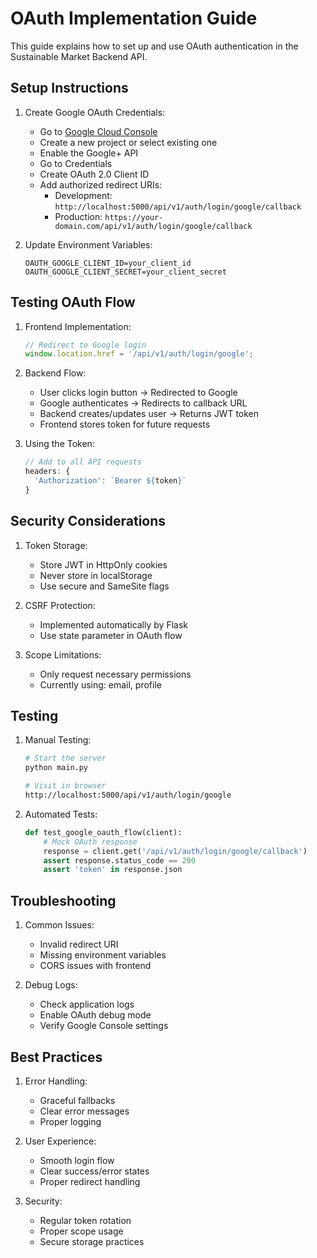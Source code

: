 # OAuth Implementation Guide

This guide explains how to set up and use OAuth authentication in the Sustainable Market Backend API.

## Setup Instructions

1. Create Google OAuth Credentials:
   - Go to [Google Cloud Console](https://console.cloud.google.com)
   - Create a new project or select existing one
   - Enable the Google+ API
   - Go to Credentials
   - Create OAuth 2.0 Client ID
   - Add authorized redirect URIs:
     - Development: `http://localhost:5000/api/v1/auth/login/google/callback`
     - Production: `https://your-domain.com/api/v1/auth/login/google/callback`

2. Update Environment Variables:
   ```
   OAUTH_GOOGLE_CLIENT_ID=your_client_id
   OAUTH_GOOGLE_CLIENT_SECRET=your_client_secret
   ```

## Testing OAuth Flow

1. Frontend Implementation:
   ```javascript
   // Redirect to Google login
   window.location.href = '/api/v1/auth/login/google';
   ```

2. Backend Flow:
   - User clicks login button → Redirected to Google
   - Google authenticates → Redirects to callback URL
   - Backend creates/updates user → Returns JWT token
   - Frontend stores token for future requests

3. Using the Token:
   ```javascript
   // Add to all API requests
   headers: {
     'Authorization': `Bearer ${token}`
   }
   ```

## Security Considerations

1. Token Storage:
   - Store JWT in HttpOnly cookies
   - Never store in localStorage
   - Use secure and SameSite flags

2. CSRF Protection:
   - Implemented automatically by Flask
   - Use state parameter in OAuth flow

3. Scope Limitations:
   - Only request necessary permissions
   - Currently using: email, profile

## Testing

1. Manual Testing:
   ```bash
   # Start the server
   python main.py
   
   # Visit in browser
   http://localhost:5000/api/v1/auth/login/google
   ```

2. Automated Tests:
   ```python
   def test_google_oauth_flow(client):
       # Mock OAuth response
       response = client.get('/api/v1/auth/login/google/callback')
       assert response.status_code == 200
       assert 'token' in response.json
   ```

## Troubleshooting

1. Common Issues:
   - Invalid redirect URI
   - Missing environment variables
   - CORS issues with frontend

2. Debug Logs:
   - Check application logs
   - Enable OAuth debug mode
   - Verify Google Console settings

## Best Practices

1. Error Handling:
   - Graceful fallbacks
   - Clear error messages
   - Proper logging

2. User Experience:
   - Smooth login flow
   - Clear success/error states
   - Proper redirect handling

3. Security:
   - Regular token rotation
   - Proper scope usage
   - Secure storage practices